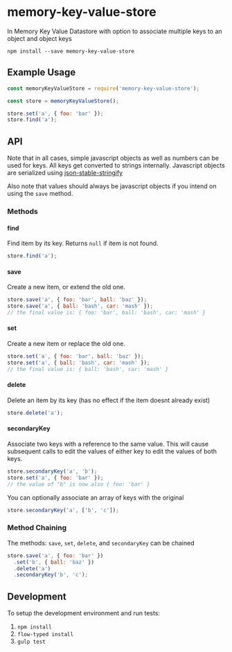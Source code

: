 # memory-key-value-store

In Memory Key Value Datastore with option to associate multiple keys to an object and object keys

`npm install --save memory-key-value-store`

## Example Usage

```javascript
const memoryKeyValueStore = require('memory-key-value-store');

const store = memoryKeyValueStore();

store.set('a', { foo: 'bar' });
store.find('a');
```

## API

Note that in all cases, simple javascript objects as well as numbers can be used for keys. All keys get converted to strings internally. Javascript objects are serialized using [json-stable-stringify](https://github.com/substack/json-stable-stringify)

Also note that values should always be javascript objects if you intend on using the `save` method.

### Methods

#### find

Find item by its key. Returns `null` if item is not found.

```javascript
store.find('a');
```

#### save

Create a new item, or extend the old one.

```javascript
store.save('a', { foo: 'bar', ball: 'baz' });
store.save('a', { ball: 'bash', car: 'mash' });
// the final value is: { foo: 'bar', ball: 'bash', car: 'mash' }
```

#### set

Create a new item or replace the old one.

```javascript
store.set('a', { foo: 'bar', ball: 'baz' });
store.set('a', { ball: 'bash', car: 'mash' });
// the final value is: { ball: 'bash', car: 'mash' }
```

#### delete

Delete an item by its key (has no effect if the item doesnt already exist)

```javascript
store.delete('a');
```

#### secondaryKey

Associate two keys with a reference to the same value. This will cause subsequent calls to edit the values of either key to edit the values of both keys.

```javascript
store.secondaryKey('a', 'b');
store.set('a', { foo: 'bar' });
// the value of "b" is now also { foo: 'bar' }
```

You can optionally associate an array of keys with the original

```javascript
store.secondaryKey('a', ['b', 'c']);
```

### Method Chaining

The methods: `save`, `set`, `delete`, and `secondaryKey` can be chained

```javascript
store.save('a', { foo: 'bar' })
  .set('b', { ball: 'baz' })
  .delete('a')
  .secondaryKey('b', 'c');
```

## Development

To setup the development environment and run tests:

1. `npm install`
1. `flow-typed install`
1. `gulp test`
